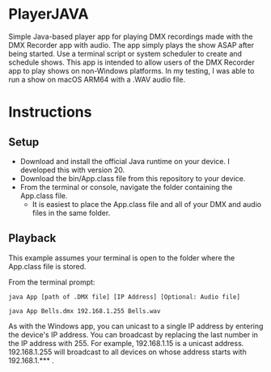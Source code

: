 # PlayerJAVA
Simple Java-based player app for playing DMX recordings made with the DMX Recorder app with audio. The app simply plays the show ASAP after being started. Use a terminal script or system scheduler to create and schedule shows. This app is intended to allow users of the DMX Recorder app to play shows on non-Windows platforms. In my testing, I was able to run a show on macOS ARM64 with a .WAV audio file.

# Instructions

## Setup
- Download and install the official Java runtime on your device. I developed this with version 20. 
- Download the bin/App.class file from this repository to your device.
- From the terminal or console, navigate the folder containing the App.class file.
  - It is easiest to place the App.class file and all of your DMX and audio files in the same folder.

## Playback
This example assumes your terminal is open to the folder where the App.class file is stored.

From the terminal prompt:
```
java App [path of .DMX file] [IP Address] [Optional: Audio file]
```
```
java App Bells.dmx 192.168.1.255 Bells.wav
```

As with the Windows app, you can unicast to a single IP address by entering the device's IP address. You can broadcast by replacing the last number in the IP address with 255. For example, 192.168.1.15 is a unicast address. 192.168.1.255 will broadcast to all devices on whose address starts with 192.168.1.*** .
